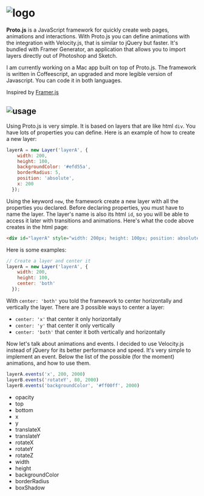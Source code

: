 # ![logo](https://cloud.githubusercontent.com/assets/1908782/6525293/2ccbe0e6-c404-11e4-996d-94939d691277.png)

<b>Proto.js</b> is a JavaScript framework for quickly create web pages, animations and interactions. With Proto.js you can define animations with the integration with Velocity.js, that is similar to jQuery but faster. It's bundled with Framer Generator, an application that allows you to import layers directly out of Photoshop and Sketch.

I am currently working on a Mac app built on top of Proto.js. The framework is written in Coffeescript, an upgraded and more legible version of Javascript. You can code it in both languages.

Inspired by <a href="https://github.com/koenbok/Framer">Framer.js</a>

## ![usage](https://cloud.githubusercontent.com/assets/1908782/6525384/3c5a0230-c405-11e4-8a60-d563c9f97e4c.png)
Using Proto.js is very simple. It is based on layers that are like html <code>div</code>. You have lots of properties you can define. Here is an example of how to create a new layer:

```javascript
layerA = new Layer('layerA', {
    width: 200,
    height: 100,
    backgroundColor: '#efd55a',
    borderRadius: 5,
    position: 'absolute',
    x: 200
  });
```

Using the keyword <code>new</code>, the framework create a new layer with all the properties you declared. Before declaring properties, you must have to name the layer. The layer's name is also its html <code>id</code>, so you will be able to access it later with transitions and animations. Here's what the code above creates in the html page:

```html
<div id="layerA" style="width: 200px; height: 100px; position: absolute; left: 200px; border-radius: 5px; background-color: rgb(239, 213, 90);"></div>
```

Here is some examples:

```javascript
// Create a layer and center it
layerA = new Layer('layerA', {
    width: 200,
    height: 100,
    center: 'both'
  });
```

With <code>center: 'both'</code> you told the framework to center horizontally and vertically the layer. There are 3 possible ways to center a layer:
- <code>center: 'x'</code> that center it only horizontally
- <code>center: 'y'</code> that center it only vertically
- <code>center: 'both'</code> that center it both vertically and horizontally

Now let's talk about animations and events. I decided to use Velocity.js instead of jQuery for its better performance and speed. It's very simple to implement an event. Below the list of the possible (for the moment) animations, and how to use them.

```javascript
layerA.events('x', 200, 2000)
layerB.events('rotateY', 80, 2000)
layerB.events('backgroundColor', '#ff00ff', 2000)
```
- opacity
- top
- bottom
- x
- y
- translateX
- translateY
- rotateX
- rotateY
- rotateZ
- width
- height
- backgroundColor
- borderRadius
- boxShadow

<!--[layers](https://cloud.githubusercontent.com/assets/1908782/6525190/d9ca43a2-c402-11e4-8a43-df73467d71a9.png)
[layers01](https://cloud.githubusercontent.com/assets/1908782/6525207/0c32e36c-c403-11e4-9616-d2dd00e290d0.png)
[layers02](https://cloud.githubusercontent.com/assets/1908782/6525215/2979f618-c403-11e4-824c-d2e2fba7fd51.png)-->




